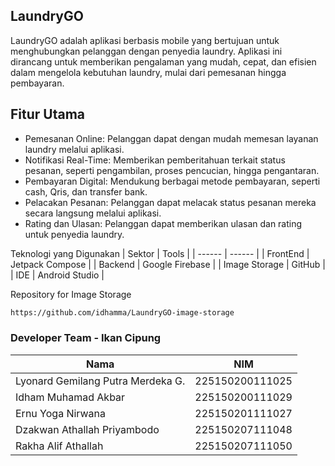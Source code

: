 
## LaundryGO

LaundryGO adalah aplikasi berbasis mobile yang bertujuan untuk menghubungkan pelanggan dengan penyedia laundry. Aplikasi ini dirancang untuk memberikan pengalaman yang mudah, cepat, dan efisien dalam mengelola kebutuhan laundry, mulai dari pemesanan hingga pembayaran.

## Fitur Utama

- Pemesanan Online: Pelanggan dapat dengan mudah memesan layanan laundry melalui aplikasi.
- Notifikasi Real-Time: Memberikan pemberitahuan terkait status pesanan, seperti pengambilan, proses pencucian, hingga pengantaran.
- Pembayaran Digital: Mendukung berbagai metode pembayaran, seperti cash, Qris, dan transfer bank.
- Pelacakan Pesanan: Pelanggan dapat melacak status pesanan mereka secara langsung melalui aplikasi.
- Rating dan Ulasan: Pelanggan dapat memberikan ulasan dan rating untuk penyedia laundry.

Teknologi yang Digunakan
| Sektor | Tools |
| ------ | ------ |
| FrontEnd | Jetpack Compose |
| Backend | Google Firebase |
| Image Storage | GitHub |
| IDE | Android Studio |

Repository for Image Storage

```sh
https://github.com/idhamma/LaundryGO-image-storage
```

### Developer Team -  Ikan Cipung

| Nama | NIM |
| ------ | ------ |
| Lyonard Gemilang Putra Merdeka G. | 225150200111025 |
| Idham Muhamad Akbar | 225150200111029 |
| Ernu Yoga Nirwana | 225150201111027 |
| Dzakwan Athallah Priyambodo | 225150207111048 |
| Rakha Alif Athallah | 225150207111050 |
